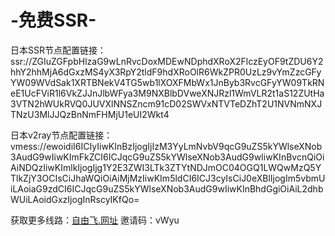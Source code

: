 # -免费SSR-
日本SSR节点配置链接：ssr://ZGIuZGFpbHlzaG9wLnRvcDoxMDEwNDphdXRoX2FlczEyOF9tZDU6Y2hhY2hhMjA6dGxzMS4yX3RpY2tldF9hdXRoOlR6WkZPR0UzLz9vYmZzcGFyYW09WVdSak1XRTBNekV4TG5wb1lXOXFMbWx1JnByb3RvcGFyYW09TkRNeE1UcFViR1l6VkZJJnJlbWFya3M9NXBlbDVweXNJRzl1WmVLR2t1aS12ZUtHa3VTN2hWUkRVQ0JUVXlNNSZncm91cD02SWVxNTVTeDZhT2U1NVNmNXJTNzU3MlJJQzBnNmFHMjU1eUI2Wkt4

日本v2ray节点配置链接：
vmess://ewoidiI6ICIyIiwKInBzIjogIjIzM3YyLmNvbV9qcG9uZS5kYWlseXNob3AudG9wIiwKImFkZCI6ICJqcG9uZS5kYWlseXNob3AudG9wIiwKInBvcnQiOiAiNDQzIiwKImlkIjogIjg1Y2E3ZWI3LTk3ZTYtNDJmOC04OGQ1LWQwMzQ5YTlkZjY3OCIsCiJhaWQiOiAiMjMzIiwKIm5ldCI6ICJ3cyIsCiJ0eXBlIjogIm5vbmUiLAoiaG9zdCI6ICJqcG9uZS5kYWlseXNob3AudG9wIiwKInBhdGgiOiAiL2dhbWUiLAoidGxzIjogInRscyIKfQo=

获取更多线路：<a href="https://freefly.life/user/hezu">自由飞.网址</a> 邀请码：vWyu
